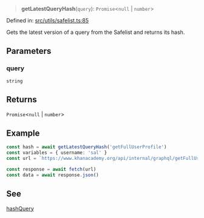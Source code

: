 > **getLatestQueryHash**(`query`): `Promise`\<`null` \| `number`\>

Defined in: [src/utils/safelist.ts:85](https://github.com/bhavjitChauhan/khan-api/blob/67d30ab4498111952301bcaddbef9a132bf75105/src/utils/safelist.ts#L85)

Gets the latest version of a query from the Safelist and returns its hash.

## Parameters

### query

`string`

## Returns

`Promise`\<`null` \| `number`\>

## Example

```ts
const hash = await getLatestQueryHash('getFullUserProfile')
const variables = { username: 'sal' }
const url = `https://www.khanacademy.org/api/internal/graphql/getFullUserProfile?hash=${hash}&variables=${encodeURIComponent(JSON.stringify(variables))}`

const response = await fetch(url)
const data = await response.json()
```

## See

[hashQuery](api/functions%5ChashQuery.md)
